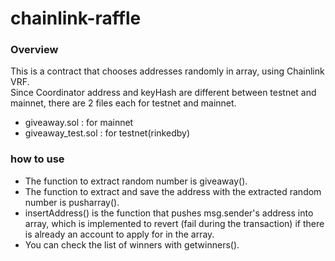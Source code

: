 # chainlink-raffle
### Overview
This is a contract that chooses addresses randomly in array, using Chainlink VRF.  
Since Coordinator address and keyHash are different between testnet and mainnet, there are 2 files each for testnet and mainnet.

- giveaway.sol : for mainnet
- giveaway_test.sol : for testnet(rinkedby)

### how to use
- The function to extract random number is giveaway().
- The function to extract and save the address with the extracted random number is pusharray().
- insertAddress() is the function that pushes msg.sender's address into array, which is implemented to revert (fail during the transaction) if there is already an account to apply for in the array.
- You can check the list of winners with getwinners().
